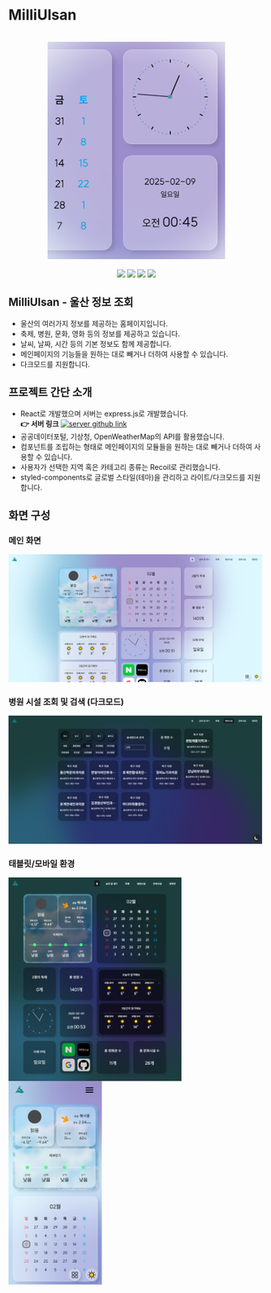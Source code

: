 # MilliUlsan

<div align="center">
<br>
<img width="350" alt="millivie logo" src="./public/mdImage/main.png">
<br>
<br>
<!-- react -->
<img src="https://img.shields.io/badge/react-61DAFB?style=for-the-badge&logo=react&logoColor=black"> 
<!-- nodejs -->
<img src="https://img.shields.io/badge/node.js-339933?style=for-the-badge&logo=Node.js&logoColor=white">
<!-- express -->
<img src="https://img.shields.io/badge/express-000000?style=for-the-badge&logo=express&logoColor=white">
<!-- recoil -->
<img src="https://img.shields.io/badge/recoil-3578E5?style=for-the-badge&logo=recoil&logoColor=white">
</div>

## MilliUlsan - 울산 정보 조회

-   울산의 여러가지 정보를 제공하는 홈페이지입니다.
-   축제, 병원, 문화, 영화 등의 정보를 제공하고 있습니다.
-   날씨, 날짜, 시간 등의 기본 정보도 함께 제공합니다.
-   메인페이지의 기능들을 원하는 대로 빼거나 더하여 사용할 수 있습니다.
-   다크모드를 지원합니다.
    <br>

## 프로젝트 간단 소개

-   React로 개발했으며 서버는 express.js로 개발했습니다.
    <br>**👉 서버 링크**
    [![server github link](https://img.shields.io/badge/Express-000000?style=for-the-badge&logo=express&logoColor=000000)](https://github.com/ghida5130/milliUlsanServer)
-   공공데이터포털, 기상청, OpenWeatherMap의 API를 활용했습니다.
-   컴포넌트를 조립하는 형태로 메인페이지의 모듈들을 원하는 대로 빼거나 더하여 사용할 수 있습니다.
-   사용자가 선택한 지역 혹은 카테고리 종류는 Recoil로 관리했습니다.
-   styled-components로 글로벌 스타일(테마)을 관리하고 라이트/다크모드를 지원합니다.
    <br>

## 화면 구성

### 메인 화면

<img width="500" alt="milliulsan main image" src="./public/mdImage/1.png">

### 병원 시설 조회 및 검색 (다크모드)

<img width="500" alt="milliulsan dark mode image" src="./public/mdImage/2.png">

### 태블릿/모바일 환경

<img height="400" alt="milliulsan tablet screen image" src="./public/mdImage/3.png" align="left">
<img height="400" alt="milliulsan mobile screen image" src="./public/mdImage/4.png">
